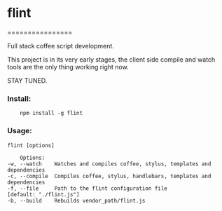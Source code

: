 # flint
================

Full stack coffee script development.  

This project is in its very early stages, the client side compile and watch tools are the only thing working right now. 

STAY TUNED.

### Install:

		npm install -g flint
		
### Usage:
    
    flint [options]

		Options:
    -w, --watch    Watches and compiles coffee, stylus, templates and dependencies
    -c, --compile  Compiles coffee, stylus, handlebars, templates and dependencies
    -f, --file     Path to the flint configuration file                             [default: "./flint.js"]
    -b, --build    Rebuilds vendor_path/flint.js   

